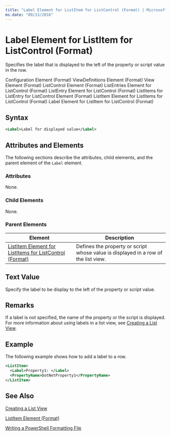 ```yaml
---
title: "Label Element for ListItem for ListControl (Format) | Microsoft Docs"
ms.date: "09/13/2016"
---
```

# Label Element for ListItem for ListControl (Format)

Specifies the label that is displayed to the left of the property or script value in the row.

Configuration Element (Format)
ViewDefinitions Element (Format)
View Element (Format)
ListControl Element (Format)
ListEntries Element for ListControl (Format)
ListEntry Element for ListControl (Format)
ListItems for ListEntry for ListControl Element (Format)
ListItem Element for ListItems for ListControl (Format)
Label Element for ListItem for ListControl (Format)

## Syntax

```xml
<Label>Label for displayed value</Label>
```

## Attributes and Elements

The following sections describe the attributes, child elements, and the parent element of the `Label` element.

### Attributes

None.

### Child Elements

None.

### Parent Elements

|Element|Description|
|-------------|-----------------|
|[ListItem Element for ListItems for ListControl (Format)](./listitem-element-for-listitems-for-listcontrol-format.md)|Defines the property or script whose value is displayed in a row of the list view.|

## Text Value

Specify the label to be display to the left of the property or script value.

## Remarks

If a label is not specified, the name of the property or the script is displayed. For more information about using labels in a list view, see [Creating a List View](./creating-a-list-view.md).

## Example

The following example shows how to add a label to a row.

```xml
<ListItem>
  <Label>Property1: </Label>
  <PropertyName>DotNetProperty1</PropertyName>
</ListItem>

```

## See Also

[Creating a List View](./creating-a-list-view.md)

[ListItem Element (Format)](./listitem-element-for-listitems-for-listcontrol-format.md)

[Writing a PowerShell Formatting File](./writing-a-powershell-formatting-file.md)
